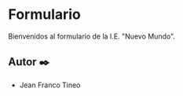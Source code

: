 # Formulario

Bienvenidos al formulario de la I.E. "Nuevo Mundo".

## Autor ✒️

- Jean Franco Tineo
